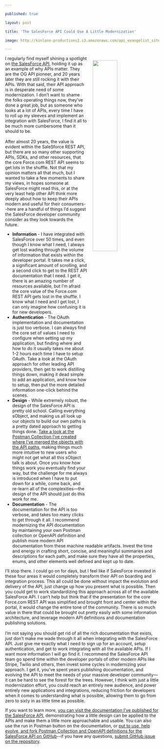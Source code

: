 ---
published: true
layout: post
title: 'The SalesForce API Could Use A Little Modernization'
image: http://kinlane-productions2.s3.amazonaws.com/api_evangelist_site/blog/salesforce_rest_api_developer_guide.png
---
<p><img style="padding: 15px;" src="http://kinlane-productions2.s3.amazonaws.com/api_evangelist_site/blog/salesforce_rest_api_developer_guide.png" alt="" width="40%" align="right" /></p>
<p>I regularly find myself shining a spotlight on <a href="https://developer.salesforce.com/docs/atlas.en-us.api_rest.meta/api_rest/quickstart.htm">the SalesForce API</a>, holding it up as an example of why APIs matter. They are the OG API pioneer, and 20 years later they are still rocking it with their APIs. With that said, their API approach is in desperate need of some modernization. I don&rsquo;t want to shame the folks operating things now, they&rsquo;ve done a great job, but as someone who looks at a lot of APIs, every time I have to roll up my sleeves and implement an integration with SalesForce, I find it all to be much more cumbersome than it should to be.<br /><br />After almost 20 years, the value is evident within the SaleSforce REST API, but there are so many other supporting APIs, SDKs, and other resources, that the core Force.com REST API seems to get lots in the shuffle. Not that my opinion matters all that much, but I wanted to take a few moments to share my views, in hopes someone at SalesForce might read this, or at the very least help other API think more deeply about how to keep their APIs modern and useful for their consumers--here are a handful of things I&rsquo;d suggest the SalesForce developer community consider as they look towards the future.</p>
<ul>
<li><strong>Information</strong> - I have integrated with SalesForce over 50 times, and even though I know what I need, I always get lost wading through the volume of information that exists within the developer portal. It takes me a click, a significant amount of scrolling, and a second click to get to the REST API documentation that I need. I get it, there is an amazing number of resources available, but I&rsquo;m afraid the core value of the Force.com REST API gets lost in the shuffle. I know what I need and I get lost, I can only imagine how confusing it is for new developers.</li>
<li><strong>Authentication</strong> - The OAuth implementation and documentation is just too verbose. I can always find the core set of values I need to configure when setting up my application, but finding where and how to do it usually takes me about 1-2 hours each time I have to setup OAuth. Take a look at the OAuth approach for other leading API providers, then get to work distilling things down, making it dead simple to add an application, and know how to setup, then put the more detailed information one-click behind the scenes.</li>
<li><strong>Design</strong> - While extremely robust, the design of the SalesForce API is pretty old school. Calling everything sObject, and making us all look up our objects to build our own paths is a pretty dated approach to getting things done. <a href="https://documenter.postman.com/view/35240/SVzua1S6?version=latest#intro">Take a look at the Postman Collection I&rsquo;ve created where I&rsquo;ve merged the objects with the API paths</a>, making things much more intuitive to new users who might not get what all this sObject talk is about. Once you know how things work you eventually find your way, but the challenge for me always is introduced when I have to put down for a while, come back, and re-learn all of the complexities&mdash;the design of the API should just do this work for me.</li>
<li><strong>Documentation</strong> - The documentation for the API is too verbose, and takes too many clicks to get through it all. I recommend modernizing the API documentation by maintaining your own Postman collection or OpenAPI definition and publish more modern API documentation from these machine readable artifacts. Invest the time and energy in crafting short, concise, and meaningful summaries and descriptions for each path, and make sure they have all the properties, enums, and other elements well defined and kept up to date.</li>
</ul>
<p>I&rsquo;ll stop there. I could go on for days, but I feel like if SalesForce invested in these four areas it would completely transform their API on boarding and integration process. This all could be done without impact the evolution and delivery of the API, just change up how you present what is possible. Then you could get to work standardizing this approach across all of the available SalesForce API. I can&rsquo;t help but think that if the presentation for the core Force.com REST API was simplified and brought front and center within the portal, it would change the entire tone of the community. There is so much value in there that could be brought out pretty easily with some information architecture, and leverage modern API definitions and documentation publishing solutions.<br /><br />I&rsquo;m not saying you should get rid of all the rich documentation that exists, just don&rsquo;t make me wade through it all when integrating with the SalesForce API. Just give me exactly what I need to sign up for an account, setup authentication, and get to work integrating with all the available APIs. If I want more information I will go find it. I recommend the SalesForce API team go spend time within the developer portals of other modern APIs like Stripe, Twilio and others, then invest some cycles in modernizing your approach. I get it, you&rsquo;ve spent years publishing documentation, and evolving the API to meet the needs of your massive developer community&mdash;it can be hard to see the forest for the trees. However, I think with just a little modernization effort, you could reach an entirely new audience, and power entirely new applications and integrations, reducing friction for developers when it comes to understanding what is possible, allowing them to go from zero to sixty in as little time as possible.</p>
<p>If you want to learn more, <a href="https://documenter.postman.com/view/35240/SVzua1S6?version=latest#intro">you can visit the documentation I've published for the SalesForce API</a>, demonstrating how a little design can be applied to the APIs and make them a little more approachable and usable. You can also use the run in Postman button on the documentation, or <a href="https://github.com/api-evangelist/salesforce/blob/master/README.md">put to use, help evolve, and fork Postman Collection and OpenAPI definitions for the SalesForce API on GitHub</a>--if you have any questions, <a href="https://github.com/api-evangelist/salesforce/issues">submit GitHub issue on the repository</a>.</p>
